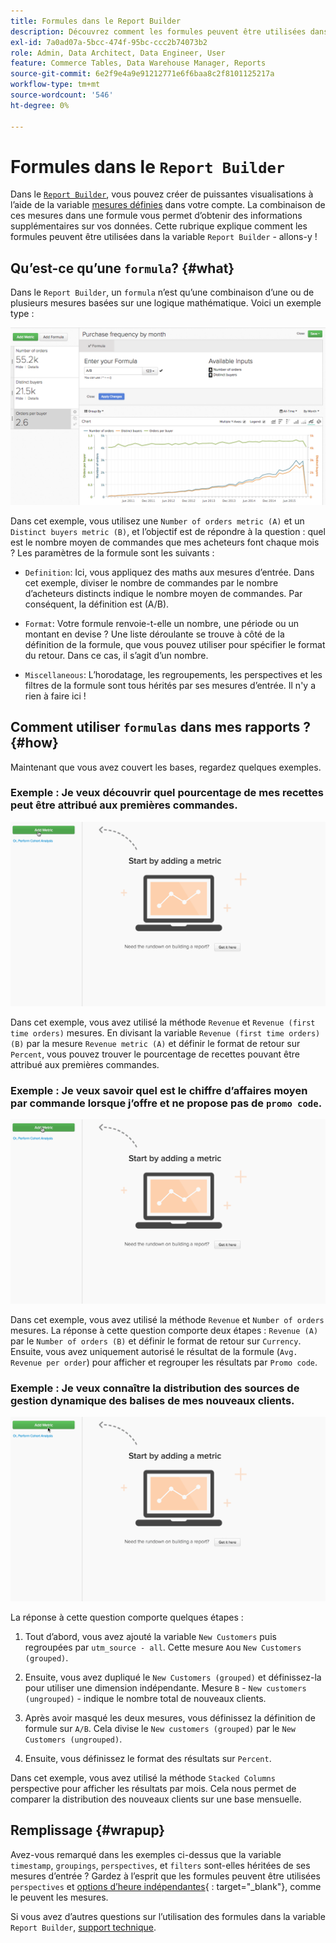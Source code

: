 ```yaml
---
title: Formules dans le Report Builder
description: Découvrez comment les formules peuvent être utilisées dans le Report Builder.
exl-id: 7a0ad07a-5bcc-474f-95bc-ccc2b74073b2
role: Admin, Data Architect, Data Engineer, User
feature: Commerce Tables, Data Warehouse Manager, Reports
source-git-commit: 6e2f9e4a9e91212771e6f6baa8c2f8101125217a
workflow-type: tm+mt
source-wordcount: '546'
ht-degree: 0%

---
```


# Formules dans le `Report Builder`

Dans le [`Report Builder`](../../tutorials/using-visual-report-builder.md), vous pouvez créer de puissantes visualisations à l’aide de la variable [mesures définies](../../data-user/reports/ess-manage-data-metrics.md) dans votre compte. La combinaison de ces mesures dans une formule vous permet d’obtenir des informations supplémentaires sur vos données. Cette rubrique explique comment les formules peuvent être utilisées dans la variable `Report Builder` - allons-y !

## Qu’est-ce qu’une `formula`? {#what}

Dans le `Report Builder`, un `formula` n’est qu’une combinaison d’une ou de plusieurs mesures basées sur une logique mathématique. Voici un exemple type :

![](../../assets/formula-example.png)

Dans cet exemple, vous utilisez une `Number of orders metric (A)` et un `Distinct buyers metric (B)`, et l’objectif est de répondre à la question : quel est le nombre moyen de commandes que mes acheteurs font chaque mois ? Les paramètres de la formule sont les suivants :

* `Definition`: Ici, vous appliquez des maths aux mesures d’entrée. Dans cet exemple, diviser le nombre de commandes par le nombre d’acheteurs distincts indique le nombre moyen de commandes. Par conséquent, la définition est (A/B).

* `Format`: Votre formule renvoie-t-elle un nombre, une période ou un montant en devise ? Une liste déroulante se trouve à côté de la définition de la formule, que vous pouvez utiliser pour spécifier le format du retour. Dans ce cas, il s’agit d’un nombre.

* `Miscellaneous`: L’horodatage, les regroupements, les perspectives et les filtres de la formule sont tous hérités par ses mesures d’entrée. Il n&#39;y a rien à faire ici !

## Comment utiliser `formulas` dans mes rapports ? {#how}

Maintenant que vous avez couvert les bases, regardez quelques exemples.

### Exemple : Je veux découvrir quel pourcentage de mes recettes peut être attribué aux premières commandes.

![Utilisation de formules pour rechercher le pourcentage de recettes attribué aux premières commandes](../../assets/first_time_orders.gif)

Dans cet exemple, vous avez utilisé la méthode `Revenue` et `Revenue (first time orders)` mesures. En divisant la variable `Revenue (first time orders)(B)` par la mesure `Revenue metric (A)` et définir le format de retour sur `Percent`, vous pouvez trouver le pourcentage de recettes pouvant être attribué aux premières commandes.

### Exemple : Je veux savoir quel est le chiffre d’affaires moyen par commande lorsque j’offre et ne propose pas de `promo code`.

![Utilisation de formules pour trouver les recettes moyennes par commande avec et sans code promotion](../../assets/promo_code.gif)

Dans cet exemple, vous avez utilisé la méthode `Revenue` et `Number of orders` mesures. La réponse à cette question comporte deux étapes : `Revenue (A)` par le `Number of orders (B)` et définir le format de retour sur `Currency`. Ensuite, vous avez uniquement autorisé le résultat de la formule (`Avg. Revenue per order`) pour afficher et regrouper les résultats par `Promo code`.

### Exemple : Je veux connaître la distribution des sources de gestion dynamique des balises de mes nouveaux clients.

![Utilisation de formules pour trouver la distribution des sources UTM des nouveaux clients](../../assets/distro.gif)

La réponse à cette question comporte quelques étapes :

1. Tout d’abord, vous avez ajouté la variable `New Customers` puis regroupées par `utm_source - all`. Cette mesure `A`ou `New Customers (grouped)`.

1. Ensuite, vous avez dupliqué le `New Customers (grouped)` et définissez-la pour utiliser une dimension indépendante. Mesure `B` - `New customers (ungrouped)` - indique le nombre total de nouveaux clients.

1. Après avoir masqué les deux mesures, vous définissez la définition de formule sur `A/B`. Cela divise le `New customers (grouped)` par le `New Customers (ungrouped)`.

1. Ensuite, vous définissez le format des résultats sur `Percent`.

Dans cet exemple, vous avez utilisé la méthode `Stacked Columns` perspective pour afficher les résultats par mois. Cela nous permet de comparer la distribution des nouveaux clients sur une base mensuelle.

## Remplissage {#wrapup}

Avez-vous remarqué dans les exemples ci-dessus que la variable `timestamp`, `groupings`, `perspectives`, et `filters` sont-elles héritées de ses mesures d’entrée ? Gardez à l’esprit que les formules peuvent être utilisées `perspectives` et [options d’heure indépendantes](../../tutorials/time-options-visual-rpt-bldr.md){ : target=&quot;_blank&quot;}, comme le peuvent les mesures.

Si vous avez d’autres questions sur l’utilisation des formules dans la variable `Report Builder`, [support technique](https://experienceleague.adobe.com/docs/commerce-knowledge-base/kb/troubleshooting/miscellaneous/mbi-service-policies.html).
